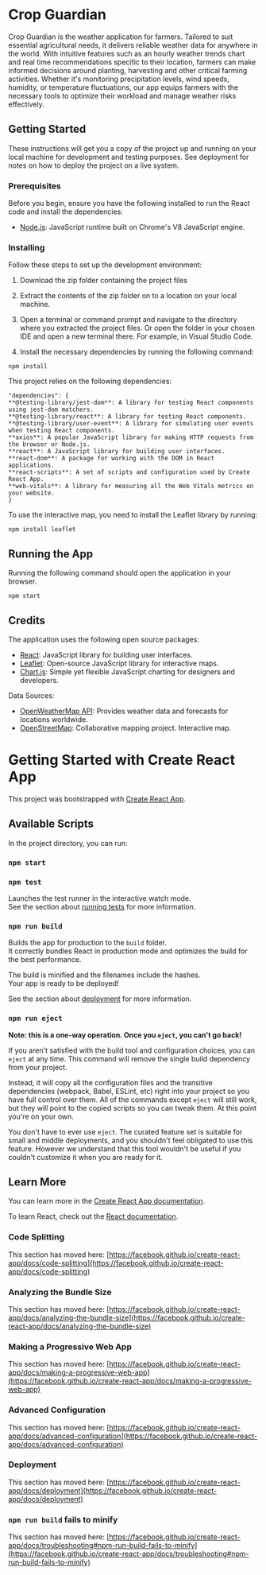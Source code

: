 # Crop Guardian

Crop Guardian is the weather application for farmers. Tailored to suit essential agricultural needs, it delivers reliable weather data for anywhere in the world. With intuitive features such as an hourly weather trends chart and real time recommendations specific to their location, farmers can make informed decisions around planting, harvesting and other critical farming activities. Whether it's monitoring precipitation levels, wind speeds, humidity, or temperature fluctuations, our app equips farmers with the necessary tools to optimize their workload and manage weather risks effectively. 

## Getting Started

These instructions will get you a copy of the project up and running on your local machine for development and testing purposes. See deployment for notes on how to deploy the project on a live system.


### Prerequisites
 
Before you begin, ensure you have the following installed to run the React code and install the dependencies: 
- [Node.js](https://nodejs.org/en/): JavaScript runtime built on Chrome's V8 JavaScript engine.

### Installing
 
Follow these steps to set up the development environment: 

1. Download the zip folder containing the project files

2. Extract the contents of the zip folder on to a location on your local machine. 

3. Open a terminal or command prompt and navigate to the directory where you extracted the project files. Or open the folder in your chosen IDE and open a new terminal there. 
For example, in Visual Studio Code. 

4. Install the necessary dependencies by running the following command:
```
npm install
```
This project relies on the following dependencies: 
```
"dependencies": {
**@testing-library/jest-dom**: A library for testing React components using jest-dom matchers.
**@testing-library/react**: A library for testing React components.
**@testing-library/user-event**: A library for simulating user events when testing React components.
**axios**: A popular JavaScript library for making HTTP requests from the browser or Node.js.
**react**: A JavaScript library for building user interfaces.
**react-dom**: A package for working with the DOM in React applications.
**react-scripts**: A set of scripts and configuration used by Create React App.
**web-vitals**: A library for measuring all the Web Vitals metrics on your website.
}
```
To use the interactive map, you need to install the Leaflet library by running: 
```
npm install leaflet 
```

## Running the App
Running the following command should open the application in your browser. 
```
npm start
```

## Credits

The application uses the following open source packages:

- [React](https://reactjs.org/): JavaScript library for building user interfaces.
- [Leaflet](https://leafletjs.com/): Open-source JavaScript library for interactive maps.
- [Chart.js](https://www.chartjs.org/): Simple yet flexible JavaScript charting for designers and developers.

Data Sources:

- [OpenWeatherMap API](https://openweathermap.org/api): Provides weather data and forecasts for locations worldwide.
- [OpenStreetMap](https://www.openstreetmap.org/): Collaborative mapping project. Interactive map. 

# Getting Started with Create React App

This project was bootstrapped with [Create React App](https://github.com/facebook/create-react-app).

## Available Scripts

In the project directory, you can run:

### `npm start`



### `npm test`

Launches the test runner in the interactive watch mode.\
See the section about [running tests](https://facebook.github.io/create-react-app/docs/running-tests) for more information.

### `npm run build`

Builds the app for production to the `build` folder.\
It correctly bundles React in production mode and optimizes the build for the best performance.

The build is minified and the filenames include the hashes.\
Your app is ready to be deployed!

See the section about [deployment](https://facebook.github.io/create-react-app/docs/deployment) for more information.

### `npm run eject`

**Note: this is a one-way operation. Once you `eject`, you can't go back!**

If you aren't satisfied with the build tool and configuration choices, you can `eject` at any time. This command will remove the single build dependency from your project.

Instead, it will copy all the configuration files and the transitive dependencies (webpack, Babel, ESLint, etc) right into your project so you have full control over them. All of the commands except `eject` will still work, but they will point to the copied scripts so you can tweak them. At this point you're on your own.

You don't have to ever use `eject`. The curated feature set is suitable for small and middle deployments, and you shouldn't feel obligated to use this feature. However we understand that this tool wouldn't be useful if you couldn't customize it when you are ready for it.

## Learn More

You can learn more in the [Create React App documentation](https://facebook.github.io/create-react-app/docs/getting-started).

To learn React, check out the [React documentation](https://reactjs.org/).

### Code Splitting

This section has moved here: [https://facebook.github.io/create-react-app/docs/code-splitting](https://facebook.github.io/create-react-app/docs/code-splitting)

### Analyzing the Bundle Size

This section has moved here: [https://facebook.github.io/create-react-app/docs/analyzing-the-bundle-size](https://facebook.github.io/create-react-app/docs/analyzing-the-bundle-size)

### Making a Progressive Web App

This section has moved here: [https://facebook.github.io/create-react-app/docs/making-a-progressive-web-app](https://facebook.github.io/create-react-app/docs/making-a-progressive-web-app)

### Advanced Configuration

This section has moved here: [https://facebook.github.io/create-react-app/docs/advanced-configuration](https://facebook.github.io/create-react-app/docs/advanced-configuration)

### Deployment

This section has moved here: [https://facebook.github.io/create-react-app/docs/deployment](https://facebook.github.io/create-react-app/docs/deployment)

### `npm run build` fails to minify

This section has moved here: [https://facebook.github.io/create-react-app/docs/troubleshooting#npm-run-build-fails-to-minify](https://facebook.github.io/create-react-app/docs/troubleshooting#npm-run-build-fails-to-minify)
